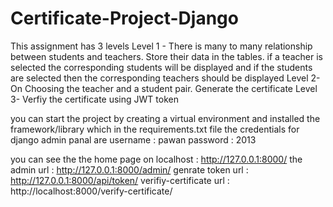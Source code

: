 # Certificate-Project-Django

This assignment has 3 levels 
Level 1 -  There is  many to  many relationship between students and teachers. Store their data in the tables. if a teacher is selected the corresponding students will be displayed and if the students are selected then the corresponding teachers should be displayed
Level 2-  On  Choosing the teacher and a student pair. Generate the certificate 
Level 3- Verfiy the certificate using JWT token


you can start the project by creating a virtual environment and installed the framework/library which in the requirements.txt file 
the credentials for django admin panal are
username : pawan
password : 2013

you can see the the home page on localhost : http://127.0.0.1:8000/
the admin url : http://127.0.0.1:8000/admin/
genrate token url : http://127.0.0.1:8000/api/token/
verifiy-certificate url : http://localhost:8000/verify-certificate/